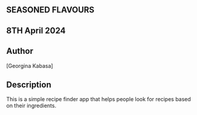  ## SEASONED FLAVOURS

 ## 8TH April 2024
 ## Author
 [Georgina Kabasa]

 ## Description
 This is a simple recipe finder app that helps people look for recipes based on their ingredients.

 